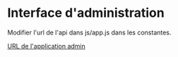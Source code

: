 # Interface d'administration

Modifier l'url de l'api dans js/app.js dans les constantes.

<a href="http://p4ul.tk/Foyer/app_admin/" target="_blank">URL de l'application admin</a>
